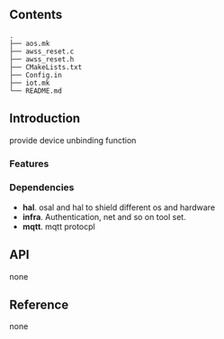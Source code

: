 ## Contents

```shell
.
├── aos.mk
├── awss_reset.c
├── awss_reset.h
├── CMakeLists.txt
├── Config.in
├── iot.mk
└── README.md
```

## Introduction
provide device unbinding function


### Features


### Dependencies
- **hal**. osal and hal to shield different os and hardware
- **infra**. Authentication, net and so on tool set.
- **mqtt**. mqtt protocpl

## API
none

## Reference
none



